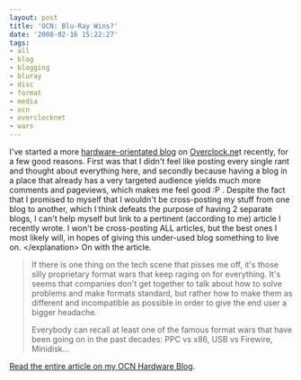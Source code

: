 ```yaml
---
layout: post
title: 'OCN: Blu-Ray Wins?'
date: '2008-02-16 15:22:27'
tags:
- all
- blog
- blogging
- bluray
- disc
- format
- media
- ocn
- overclocknet
- wars
---
```


I've started a more <a href="http://www.overclock.net/blogs/max302/">hardware-orientated blog</a> on <a href="http://overclock.net">Overclock.ne</a>t recently, for a few good reasons. First was that I didn't feel like posting every single rant and thought about everything here, and secondly because having a blog in a place that already has a very targeted audience yields much more comments and pageviews, which makes me feel good :P . Despite the fact that I promised to myself that I wouldn't be cross-posting my stuff from one blog to another, which I think defeats the purpose of having 2 separate blogs, I can't help myself but link to a pertinent (according to me) article I recently wrote. I won't be cross-posting ALL articles, but the best ones I most likely will, in hopes of giving this under-used blog something to live on. &lt;/explanation&gt; On with the article.
<blockquote>If there is one thing on the tech scene that pisses me off, it's those silly proprietary format wars that keep raging on for everything. It's seems that companies don't get together to talk about how to solve problems and make formats standard, but rather how to make them as different and incompatible as possible in order to give the end user a bigger headache.

Everybody can recall at least one of the famous format wars that have been going on in the past decades: PPC vs x86, USB vs Firewire, Minidisk...</blockquote>
<a href="http://www.overclock.net/blogs/max302/282-blu-ray-wins.html">Read the entire article on my OCN Hardware Blog</a>.